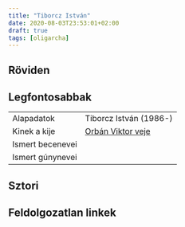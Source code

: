 ```yaml
---
title: "Tiborcz István"
date: 2020-08-03T23:53:01+02:00
draft: true
tags: [oligarcha]
---
```


## Röviden



## Legfontosabbak

|                           |                                                                    |
| :---                      | :----                                                              |
| Alapadatok                | Tiborcz István (1986-)                                             |
| Kinek a kije              | [Orbán Viktor veje](../orban-viktor)                               |
| Ismert becenevei          |                                                                    |
| Ismert gúnynevei          |                                                                    |

## Sztori

## Feldolgozatlan linkek
